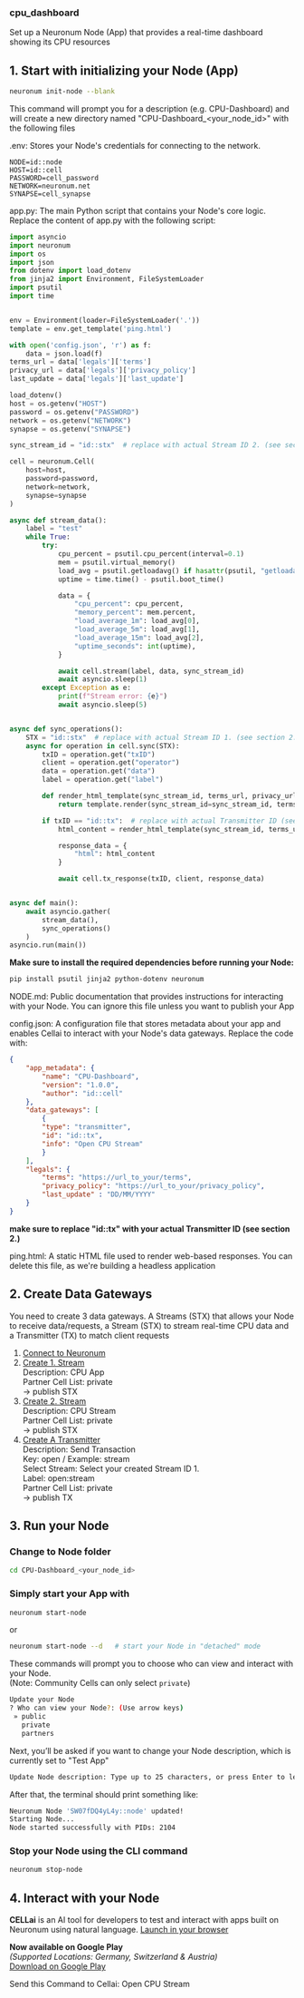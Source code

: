 ### **cpu_dashboard**
Set up a Neuronum Node (App) that provides a real-time dashboard showing its CPU resources

## 1. **Start with initializing your Node (App)**
```sh
neuronum init-node --blank
```

This command will prompt you for a description (e.g. CPU-Dashboard) and will create a new directory named "CPU-Dashboard_<your_node_id>" with the following files

.env: Stores your Node's credentials for connecting to the network.<br>
```env
NODE=id::node
HOST=id::cell
PASSWORD=cell_password
NETWORK=neuronum.net
SYNAPSE=cell_synapse
```

app.py: The main Python script that contains your Node's core logic. Replace the content of app.py with the following script:
```python
import asyncio
import neuronum
import os
import json
from dotenv import load_dotenv
from jinja2 import Environment, FileSystemLoader
import psutil
import time


env = Environment(loader=FileSystemLoader('.'))
template = env.get_template('ping.html')

with open('config.json', 'r') as f:
    data = json.load(f)
terms_url = data['legals']['terms']
privacy_url = data['legals']['privacy_policy']
last_update = data['legals']['last_update']

load_dotenv()
host = os.getenv("HOST")
password = os.getenv("PASSWORD")
network = os.getenv("NETWORK")
synapse = os.getenv("SYNAPSE")

sync_stream_id = "id::stx"  # replace with actual Stream ID 2. (see section 2.)

cell = neuronum.Cell(
    host=host,
    password=password,
    network=network,
    synapse=synapse
)

async def stream_data():
    label = "test"
    while True:
        try:
            cpu_percent = psutil.cpu_percent(interval=0.1)
            mem = psutil.virtual_memory()
            load_avg = psutil.getloadavg() if hasattr(psutil, "getloadavg") else (0, 0, 0)
            uptime = time.time() - psutil.boot_time()

            data = {
                "cpu_percent": cpu_percent,
                "memory_percent": mem.percent,
                "load_average_1m": load_avg[0],
                "load_average_5m": load_avg[1],
                "load_average_15m": load_avg[2],
                "uptime_seconds": int(uptime),
            }

            await cell.stream(label, data, sync_stream_id)
            await asyncio.sleep(1)
        except Exception as e:
            print(f"Stream error: {e}")
            await asyncio.sleep(5)


async def sync_operations():
    STX = "id::stx"  # replace with actual Stream ID 1. (see section 2.)
    async for operation in cell.sync(STX):
        txID = operation.get("txID")
        client = operation.get("operator")
        data = operation.get("data")
        label = operation.get("label")

        def render_html_template(sync_stream_id, terms_url, privacy_url, last_update):
            return template.render(sync_stream_id=sync_stream_id, terms_url=terms_url, privacy_url=privacy_url, last_update=last_update)

        if txID == "id::tx":  # replace with actual Transmitter ID (see section 2.)
            html_content = render_html_template(sync_stream_id, terms_url, privacy_url, last_update)

            response_data = {
                "html": html_content
            }

            await cell.tx_response(txID, client, response_data)


async def main():
    await asyncio.gather(
        stream_data(),
        sync_operations()
    )
asyncio.run(main())
```


**Make sure to install the required dependencies before running your Node:**
```sh
pip install psutil jinja2 python-dotenv neuronum
```

NODE.md: Public documentation that provides instructions for interacting with your Node. You can ignore this file unless you want to publish your App

config.json: A configuration file that stores metadata about your app and enables Cellai to interact with your Node's data gateways. Replace the code with:

```json
{
    "app_metadata": {
        "name": "CPU-Dashboard",
        "version": "1.0.0",
        "author": "id::cell"
    },
    "data_gateways": [
        {
        "type": "transmitter",
        "id": "id::tx",
        "info": "Open CPU Stream"
        }
    ],
    "legals": {
        "terms": "https://url_to_your/terms",
        "privacy_policy": "https://url_to_your/privacy_policy",
        "last_update" : "DD/MM/YYYY"
    }
}
```

**make sure to replace "id::tx" with your actual Transmitter ID (see section 2.)**

ping.html: A static HTML file used to render web-based responses. You can delete this file, as we're building a headless application

## 2. **Create Data Gateways**
You need to create 3 data gateways. A Streams (STX) that allows your Node to receive data/requests, a Stream (STX) to stream real-time CPU data and a Transmitter (TX) to match client requests

1. [Connect to Neuronum](https://neuronum.net/connect)
2. [Create 1. Stream](https://neuronum.net/createSTX)<br>
Description: CPU App<br>
Partner Cell List: private<br>
-> publish STX
2. [Create 2. Stream](https://neuronum.net/createSTX)<br>
Description: CPU Stream<br>
Partner Cell List: private<br>
-> publish STX
3. [Create A Transmitter](https://neuronum.net/createTX)<br>
Description: Send Transaction<br>
Key: open / Example: stream<br>
Select Stream: Select your created Stream ID 1.<br>
Label: open:stream<br>
Partner Cell List: private<br>
-> publish TX

## 3. **Run your Node**
### **Change to Node folder**
```sh
cd CPU-Dashboard_<your_node_id>
```

### **Simply start your App with**
```sh
neuronum start-node
```

or

```sh
neuronum start-node --d   # start your Node in "detached" mode
```

These commands will prompt you to choose who can view and interact with your Node.  
(Note: Community Cells can only select `private`)
```sh
Update your Node
? Who can view your Node?: (Use arrow keys)
 » public
   private
   partners
```

Next, you’ll be asked if you want to change your Node description, which is currently set to "Test App"
```sh
Update Node description: Type up to 25 characters, or press Enter to leave it unchanged: 
```

After that, the terminal should print something like:
```sh
Neuronum Node 'SW07fDQ4yL4y::node' updated!
Starting Node...
Node started successfully with PIDs: 2104
```

### **Stop your Node using the CLI command**
```sh
neuronum stop-node
```

## 4. **Interact with your Node**
**CELLai** is an AI tool for developers to test and interact with apps built on Neuronum using natural language.
[Launch in your browser](https://cellai.neuronum.net)

**Now available on Google Play**  
*(Supported Locations: Germany, Switzerland & Austria)*  
[Download on Google Play](https://play.google.com/store/apps/details?id=net.neuronum.cellai&utm_source=emea_Med)

Send this Command to Cellai: Open CPU Stream
